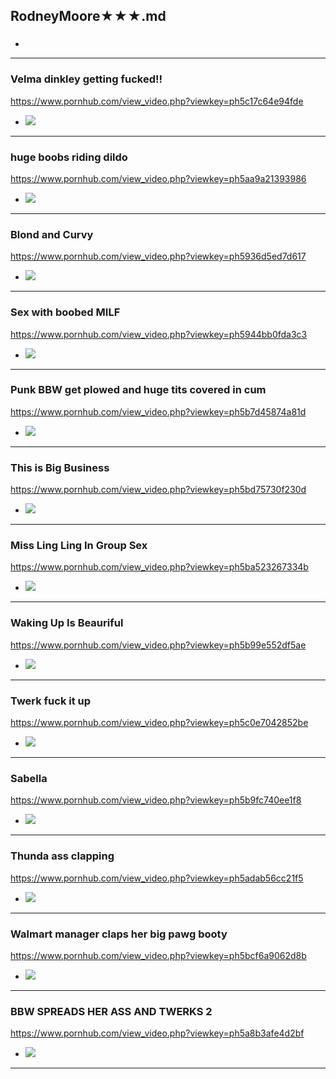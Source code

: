 ## RodneyMoore★★★.md
### 

- ![]()
---
### Velma dinkley getting fucked!!
https://www.pornhub.com/view_video.php?viewkey=ph5c17c64e94fde
- ![](https://ci.phncdn.com/videos/201812/17/197183231/original/(m=ecuKGgaaaa)(mh=MYM0-iQW5iD7Y3b1)13.jpg)
---
### huge boobs riding dildo
https://www.pornhub.com/view_video.php?viewkey=ph5aa9a21393986
- ![](https://di.phncdn.com/videos/201803/14/158158582/original/(m=ecuKGgaaaa)(mh=Q8uEqulcM0i--Tsn)9.jpg)
---
### Blond and Curvy
https://www.pornhub.com/view_video.php?viewkey=ph5936d5ed7d617
- ![](https://di.phncdn.com/videos/201706/06/119369321/original/(m=ecuKGgaaaa)(mh=zGQ3joFxIPhyKpM_)5.jpg)
---
### Sex with boobed MILF
https://www.pornhub.com/view_video.php?viewkey=ph5944bb0fda3c3
- ![](https://ci.phncdn.com/videos/201706/17/120759032/original/(m=ecuKGgaaaa)(mh=v22QuxQG3TVdVOK9)10.jpg)
---
### Punk BBW get plowed and huge tits covered in cum
https://www.pornhub.com/view_video.php?viewkey=ph5b7d45874a81d
- ![](https://di.phncdn.com/videos/201808/22/179663891/original/(m=ecuKGgaaaa)(mh=_6Ar-CiOFe7ln47L)6.jpg)
---
### This is Big Business
https://www.pornhub.com/view_video.php?viewkey=ph5bd75730f230d
- ![](https://di.phncdn.com/videos/201810/29/189678211/original/(m=ecuKGgaaaa)(mh=LGi14_VufieIUCof)4.jpg)
---
### Miss Ling Ling In Group Sex
https://www.pornhub.com/view_video.php?viewkey=ph5ba523267334b
- ![](https://di.phncdn.com/videos/201809/21/183975841/original/(m=ecuKGgaaaa)(mh=E0h7w0J-qOElGlhD)15.jpg)
---
### Waking Up Is Beauriful
https://www.pornhub.com/view_video.php?viewkey=ph5b99e552df5ae
- ![](https://di.phncdn.com/videos/201809/13/182690151/original/(m=ecuKGgaaaa)(mh=e5R9knGOeGWZb9Mn)15.jpg)
---
### Twerk fuck it up
https://www.pornhub.com/view_video.php?viewkey=ph5c0e7042852be
- ![](https://ci.phncdn.com/videos/201812/10/196043621/original/(m=ecuKGgaaaa)(mh=hOmH7AcatJoWdy-8)6.jpg)
---
### Sabella
https://www.pornhub.com/view_video.php?viewkey=ph5b9fc740ee1f8
- ![](https://di.phncdn.com/videos/201809/17/183370141/original/(m=ecuKGgaaaa)(mh=DwGVa6nmbExuI5ph)5.jpg)
---
### Thunda ass clapping
https://www.pornhub.com/view_video.php?viewkey=ph5adab56cc21f5
- ![](https://ci.phncdn.com/videos/201804/21/162893852/original/(m=ecuKGgaaaa)(mh=RSYoDYIVR-ZRYKeV)9.jpg)
---
### Walmart manager claps her big pawg booty
https://www.pornhub.com/view_video.php?viewkey=ph5bcf6a9062d8b
- ![](https://ci.phncdn.com/videos/201810/23/188794891/original/(m=ecuKGgaaaa)(mh=4wi_KBllDbd3uFhI)2.jpg)
---
### BBW SPREADS HER ASS AND TWERKS 2
https://www.pornhub.com/view_video.php?viewkey=ph5a8b3afe4d2bf
- ![](https://ci.phncdn.com/videos/201802/19/155268122/original/(m=ecuKGgaaaa)(mh=8uqYlSSZ5rySPCIs)2.jpg)
---
